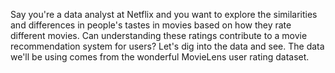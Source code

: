 Say you're a data analyst at Netflix and you want to explore the similarities and differences in people's tastes in movies based on how they rate different movies. Can understanding these ratings contribute to a movie recommendation system for users? Let's dig into the data and see.
The data we'll be using comes from the wonderful MovieLens user rating dataset. 
